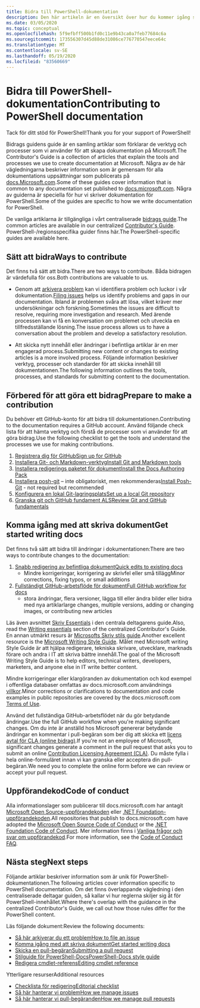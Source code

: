 ```yaml
---
title: Bidra till PowerShell-dokumentation
description: Den här artikeln är en översikt över hur du kommer igång som en deltagare i PowerShell-dokumentationen.
ms.date: 03/05/2020
ms.topic: conceptual
ms.openlocfilehash: 5f9efbff500b1fd0c11e9b43ca0a7feb77684c6a
ms.sourcegitcommit: 173556307d45d88de31086ce776770547eece64c
ms.translationtype: MT
ms.contentlocale: sv-SE
ms.lasthandoff: 05/19/2020
ms.locfileid: "83560669"
---
```

# <a name="contributing-to-powershell-documentation"></a><span data-ttu-id="ff9b6-103">Bidra till PowerShell-dokumentation</span><span class="sxs-lookup"><span data-stu-id="ff9b6-103">Contributing to PowerShell documentation</span></span>

<span data-ttu-id="ff9b6-104">Tack för ditt stöd för PowerShell!</span><span class="sxs-lookup"><span data-stu-id="ff9b6-104">Thank you for your support of PowerShell!</span></span>

<span data-ttu-id="ff9b6-105">Bidrags guidens guide är en samling artiklar som förklarar de verktyg och processer som vi använder för att skapa dokumentation på Microsoft.</span><span class="sxs-lookup"><span data-stu-id="ff9b6-105">The Contributor's Guide is a collection of articles that explain the tools and processes we use to create documentation at Microsoft.</span></span> <span data-ttu-id="ff9b6-106">Några av de här vägledningarna beskriver information som är gemensam för alla dokumentations uppsättningar som publicerats på [docs.Microsoft.com][docs].</span><span class="sxs-lookup"><span data-stu-id="ff9b6-106">Some of these guides cover information that is common to any documentation set published to [docs.microsoft.com][docs].</span></span> <span data-ttu-id="ff9b6-107">Några av guiderna är speciella för hur vi skriver dokumentation för PowerShell.</span><span class="sxs-lookup"><span data-stu-id="ff9b6-107">Some of the guides are specific to how we write documentation for PowerShell.</span></span>

<span data-ttu-id="ff9b6-108">De vanliga artiklarna är tillgängliga i vårt centraliserade [bidrags guide][contribute].</span><span class="sxs-lookup"><span data-stu-id="ff9b6-108">The common articles are available in our centralized [Contributor's Guide][contribute].</span></span> <span data-ttu-id="ff9b6-109">PowerShell-/regionsspecifika guider finns här.</span><span class="sxs-lookup"><span data-stu-id="ff9b6-109">The PowerShell-specific guides are available here.</span></span>

## <a name="ways-to-contribute"></a><span data-ttu-id="ff9b6-110">Sätt att bidra</span><span class="sxs-lookup"><span data-stu-id="ff9b6-110">Ways to contribute</span></span>

<span data-ttu-id="ff9b6-111">Det finns två sätt att bidra.</span><span class="sxs-lookup"><span data-stu-id="ff9b6-111">There are two ways to contribute.</span></span> <span data-ttu-id="ff9b6-112">Båda bidragen är värdefulla för oss.</span><span class="sxs-lookup"><span data-stu-id="ff9b6-112">Both contributions are valuable to us.</span></span>

- <span data-ttu-id="ff9b6-113">Genom att [arkivera problem][file-an-issue] kan vi identifiera problem och luckor i vår dokumentation.</span><span class="sxs-lookup"><span data-stu-id="ff9b6-113">[Filing issues][file-an-issue] helps us identify problems and gaps in our documentation.</span></span> <span data-ttu-id="ff9b6-114">Ibland är problemen svåra att lösa, vilket kräver mer undersökningar och forskning.</span><span class="sxs-lookup"><span data-stu-id="ff9b6-114">Sometimes the issues are difficult to resolve, requiring more investigation and research.</span></span> <span data-ttu-id="ff9b6-115">Med ärende processen kan vi få en konversation om problemet och utveckla en tillfredsställande lösning.</span><span class="sxs-lookup"><span data-stu-id="ff9b6-115">The issue process allows us to have a conversation about the problem and develop a satisfactory resolution.</span></span>

- <span data-ttu-id="ff9b6-116">Att skicka nytt innehåll eller ändringar i befintliga artiklar är en mer engagerad process.</span><span class="sxs-lookup"><span data-stu-id="ff9b6-116">Submitting new content or changes to existing articles is a more involved process.</span></span> <span data-ttu-id="ff9b6-117">Följande information beskriver verktyg, processer och standarder för att skicka innehåll till dokumentationen.</span><span class="sxs-lookup"><span data-stu-id="ff9b6-117">The following information outlines the tools, processes, and standards for submitting content to the documentation.</span></span>

## <a name="prepare-to-make-a-contribution"></a><span data-ttu-id="ff9b6-118">Förbered för att göra ett bidrag</span><span class="sxs-lookup"><span data-stu-id="ff9b6-118">Prepare to make a contribution</span></span>

<span data-ttu-id="ff9b6-119">Du behöver ett GitHub-konto för att bidra till dokumentationen.</span><span class="sxs-lookup"><span data-stu-id="ff9b6-119">Contributing to the documentation requires a GitHub account.</span></span> <span data-ttu-id="ff9b6-120">Använd följande check lista för att hämta verktyg och förstå de processer som vi använder för att göra bidrag.</span><span class="sxs-lookup"><span data-stu-id="ff9b6-120">Use the following checklist to get the tools and understand the processes we use for making contributions.</span></span>

1. [<span data-ttu-id="ff9b6-121">Registrera dig för GitHub</span><span class="sxs-lookup"><span data-stu-id="ff9b6-121">Sign up for GitHub</span></span>](/contribute/get-started-setup-github)
1. [<span data-ttu-id="ff9b6-122">Installera Git- och Markdown-verktyg</span><span class="sxs-lookup"><span data-stu-id="ff9b6-122">Install Git and Markdown tools</span></span>](/contribute/get-started-setup-tools)
1. [<span data-ttu-id="ff9b6-123">Installera redigerings paketet för dokument</span><span class="sxs-lookup"><span data-stu-id="ff9b6-123">Install the Docs Authoring Pack</span></span>](/contribute/how-to-write-docs-auth-pack)
1. <span data-ttu-id="ff9b6-124">[Installera posh-git][posh-git] – inte obligatoriskt, men rekommenderas</span><span class="sxs-lookup"><span data-stu-id="ff9b6-124">[Install Posh-Git][posh-git] - not required but recommended</span></span>
1. [<span data-ttu-id="ff9b6-125">Konfigurera en lokal Git-lagringsplats</span><span class="sxs-lookup"><span data-stu-id="ff9b6-125">Set up a local Git repository</span></span>](/contribute/get-started-setup-local)
1. [<span data-ttu-id="ff9b6-126">Granska git och GitHub fundament ALS</span><span class="sxs-lookup"><span data-stu-id="ff9b6-126">Review Git and GitHub fundamentals</span></span>](/contribute/git-github-fundamentals)

## <a name="get-started-writing-docs"></a><span data-ttu-id="ff9b6-127">Komma igång med att skriva dokument</span><span class="sxs-lookup"><span data-stu-id="ff9b6-127">Get started writing docs</span></span>

<span data-ttu-id="ff9b6-128">Det finns två sätt att bidra till ändringar i dokumentationen:</span><span class="sxs-lookup"><span data-stu-id="ff9b6-128">There are two ways to contribute changes to the documentation:</span></span>

1. [<span data-ttu-id="ff9b6-129">Snabb redigering av befintliga dokument</span><span class="sxs-lookup"><span data-stu-id="ff9b6-129">Quick edits to existing docs</span></span>](/contribute/#quick-edits-to-existing-documents)
   - <span data-ttu-id="ff9b6-130">Mindre korrigeringar, korrigering av skrivfel eller små tillägg</span><span class="sxs-lookup"><span data-stu-id="ff9b6-130">Minor corrections, fixing typos, or small additions</span></span>
1. [<span data-ttu-id="ff9b6-131">Fullständigt GitHub-arbetsflöde för dokument</span><span class="sxs-lookup"><span data-stu-id="ff9b6-131">Full GitHub workflow for docs</span></span>](/contribute/how-to-write-workflows-major)
   - <span data-ttu-id="ff9b6-132">stora ändringar, flera versioner, lägga till eller ändra bilder eller bidra med nya artiklar</span><span class="sxs-lookup"><span data-stu-id="ff9b6-132">large changes, multiple versions, adding or changing images, or contributing new articles</span></span>

<span data-ttu-id="ff9b6-133">Läs även avsnittet [Skriv Essentials](/contribute/style-quick-start) i den centrala deltagarens guide.</span><span class="sxs-lookup"><span data-stu-id="ff9b6-133">Also, read the [Writing essentials](/contribute/style-quick-start) section of the centralized Contributor's Guide.</span></span> <span data-ttu-id="ff9b6-134">En annan utmärkt resurs är [Microsofts Skriv stils guide][style-guide].</span><span class="sxs-lookup"><span data-stu-id="ff9b6-134">Another excellent resource is the [Microsoft Writing Style Guide][style-guide].</span></span> <span data-ttu-id="ff9b6-135">Målet med Microsoft writing Style Guide är att hjälpa redigerare, tekniska skrivare, utvecklare, marknads förare och andra i IT att skriva bättre innehåll.</span><span class="sxs-lookup"><span data-stu-id="ff9b6-135">The goal of the Microsoft Writing Style Guide is to help editors, technical writers, developers, marketers, and anyone else in IT write better content.</span></span>

<span data-ttu-id="ff9b6-136">Mindre korrigeringar eller klargöranden av dokumentation och kod exempel i offentliga databaser omfattas av docs.microsoft.com användnings [villkor][terms-of-use].</span><span class="sxs-lookup"><span data-stu-id="ff9b6-136">Minor corrections or clarifications to documentation and code examples in public repositories are covered by the docs.microsoft.com [Terms of Use][terms-of-use].</span></span>

<span data-ttu-id="ff9b6-137">Använd det fullständiga GitHub-arbetsflödet när du gör betydande ändringar.</span><span class="sxs-lookup"><span data-stu-id="ff9b6-137">Use the full GitHub workflow when you're making significant changes.</span></span> <span data-ttu-id="ff9b6-138">Om du inte är anställd hos Microsoft genererar betydande ändringar en kommentar i pull-begäran som ber dig att skicka ett [licens avtal för CLA (online bidrag)][cla].</span><span class="sxs-lookup"><span data-stu-id="ff9b6-138">If you're not an employee of Microsoft, significant changes generate a comment in the pull request that asks you to submit an online [Contribution Licensing Agreement (CLA)][cla].</span></span> <span data-ttu-id="ff9b6-139">Du måste fylla i hela online-formuläret innan vi kan granska eller acceptera din pull-begäran.</span><span class="sxs-lookup"><span data-stu-id="ff9b6-139">We need you to complete the online form before we can review or accept your pull request.</span></span>

## <a name="code-of-conduct"></a><span data-ttu-id="ff9b6-140">Uppförandekod</span><span class="sxs-lookup"><span data-stu-id="ff9b6-140">Code of conduct</span></span>

<span data-ttu-id="ff9b6-141">Alla informationslager som publicerar till docs.microsoft.com har antagit [Microsoft Open Source-uppförandekoden](https://opensource.microsoft.com/codeofconduct/) eller [.NET Foundation-uppförandekoden](https://dotnetfoundation.org/code-of-conduct).</span><span class="sxs-lookup"><span data-stu-id="ff9b6-141">All repositories that publish to docs.microsoft.com have adopted the [Microsoft Open Source Code of Conduct](https://opensource.microsoft.com/codeofconduct/) or the [.NET Foundation Code of Conduct](https://dotnetfoundation.org/code-of-conduct).</span></span> <span data-ttu-id="ff9b6-142">Mer information finns i [Vanliga frågor och svar om uppförandekod](https://opensource.microsoft.com/codeofconduct/faq/).</span><span class="sxs-lookup"><span data-stu-id="ff9b6-142">For more information, see the [Code of Conduct FAQ](https://opensource.microsoft.com/codeofconduct/faq/).</span></span>

## <a name="next-steps"></a><span data-ttu-id="ff9b6-143">Nästa steg</span><span class="sxs-lookup"><span data-stu-id="ff9b6-143">Next steps</span></span>

<span data-ttu-id="ff9b6-144">Följande artiklar beskriver information som är unik för PowerShell-dokumentationen.</span><span class="sxs-lookup"><span data-stu-id="ff9b6-144">The following articles cover information specific to PowerShell documentation.</span></span> <span data-ttu-id="ff9b6-145">Om det finns överlappande vägledning i den centraliserade deltagar guiden, så kallar vi hur reglerna skiljer sig åt för PowerShell-innehållet.</span><span class="sxs-lookup"><span data-stu-id="ff9b6-145">Where there's overlap with the guidance in the centralized Contributor's Guide, we call out how those rules differ for the PowerShell content.</span></span>

<span data-ttu-id="ff9b6-146">Läs följande dokument:</span><span class="sxs-lookup"><span data-stu-id="ff9b6-146">Review the following documents:</span></span>

- [<span data-ttu-id="ff9b6-147">Så här arkiverar du ett problem</span><span class="sxs-lookup"><span data-stu-id="ff9b6-147">How to file an issue</span></span>](file-an-issue.md)
- [<span data-ttu-id="ff9b6-148">Komma igång med att skriva dokument</span><span class="sxs-lookup"><span data-stu-id="ff9b6-148">Get started writing docs</span></span>](get-started-writing.md)
- [<span data-ttu-id="ff9b6-149">Skicka en pull-begäran</span><span class="sxs-lookup"><span data-stu-id="ff9b6-149">Submitting a pull request</span></span>](pull-requests.md)
- [<span data-ttu-id="ff9b6-150">Stilguide för PowerShell-Docs</span><span class="sxs-lookup"><span data-stu-id="ff9b6-150">PowerShell-Docs style guide</span></span>](powershell-style-guide.md)
- [<span data-ttu-id="ff9b6-151">Redigera cmdlet-referens</span><span class="sxs-lookup"><span data-stu-id="ff9b6-151">Editing cmdlet reference</span></span>](editing-cmdlet-ref.md)

<span data-ttu-id="ff9b6-152">Ytterligare resurser</span><span class="sxs-lookup"><span data-stu-id="ff9b6-152">Additional resources</span></span>

- [<span data-ttu-id="ff9b6-153">Checklista för redigering</span><span class="sxs-lookup"><span data-stu-id="ff9b6-153">Editorial checklist</span></span>](editorial-checklist.md)
- [<span data-ttu-id="ff9b6-154">Så här hanterar vi problem</span><span class="sxs-lookup"><span data-stu-id="ff9b6-154">How we manage issues</span></span>](managing-issues.md)
- [<span data-ttu-id="ff9b6-155">Så här hanterar vi pull-begäranden</span><span class="sxs-lookup"><span data-stu-id="ff9b6-155">How we manage pull requests</span></span>](managing-pull-requests.md)

<!--link refs-->
[cla]: https://cla.microsoft.com/
[contribute]: /contribute/
[docs]: https://docs.microsoft.com/
[file-an-issue]: file-an-issue.md
[posh-git]: https://www.powershellgallery.com/packages/posh-git
[psdocs]: https://docs.microsoft.com/powershell
[style-guide]: https://docs.microsoft.com/style-guide/welcome/
[terms-of-use]: https://docs.microsoft.com/legal/termsofuse
